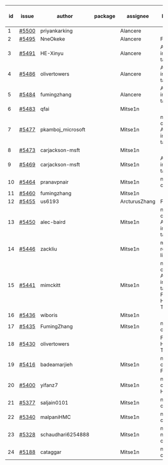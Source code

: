 | id | issue | author | package | assignee | bot advice | created date of issue | target release date | date from target |
| ------ | ------ | ------ | ------ | ------ | ------ | ------ | ------ | :-----: |
| 1 | [#5500](https://github.com/Azure/sdk-release-request/issues/5500) | priyankarking |  | Alancere |  | 09-13 | 09-27 |  |
| 2 | [#5495](https://github.com/Azure/sdk-release-request/issues/5495) | NneOkeke |  | Alancere | FirstBeta. | 09-13 | 09-27 |  |
| 3 | [#5491](https://github.com/Azure/sdk-release-request/issues/5491) | HE-Xinyu |  | Alancere | Attention to inconsistent tag. | 09-13 | 10-24 |  |
| 4 | [#5486](https://github.com/Azure/sdk-release-request/issues/5486) | olivertowers |  | Alancere | Attention to inconsistent tag. | 09-12 | 09-27 |  |
| 5 | [#5484](https://github.com/Azure/sdk-release-request/issues/5484) | fumingzhang |  | Alancere | Attention to inconsistent tag. | 09-12 | 09-26 |  |
| 6 | [#5483](https://github.com/Azure/sdk-release-request/issues/5483) | qfai |  | Mitse1n |  | 09-12 | 09-26 |  |
| 7 | [#5477](https://github.com/Azure/sdk-release-request/issues/5477) | pkamboj_microsoft |  | Mitse1n | new comment. Attention to inconsistent tag. | 09-10 | 09-26 |  |
| 8 | [#5473](https://github.com/Azure/sdk-release-request/issues/5473) | carjackson-msft |  | Mitse1n |  | 09-09 | 09-27 |  |
| 9 | [#5469](https://github.com/Azure/sdk-release-request/issues/5469) | carjackson-msft |  | Mitse1n | Attention to inconsistent tag. | 09-09 | 09-27 |  |
| 10 | [#5464](https://github.com/Azure/sdk-release-request/issues/5464) | pranavpnair |  | Mitse1n | new comment. | 09-06 | 09-27 |  |
| 11 | [#5460](https://github.com/Azure/sdk-release-request/issues/5460) | fumingzhang |  | Mitse1n |  | 09-02 | 09-26 |  |
| 12 | [#5455](https://github.com/Azure/sdk-release-request/issues/5455) | us6193 |  | ArcturusZhang | FirstGA. | 08-30 | 09-09 |  |
| 13 | [#5450](https://github.com/Azure/sdk-release-request/issues/5450) | alec-baird |  | Mitse1n | new comment. Attention to inconsistent tag. | 08-30 | 09-27 |  |
| 14 | [#5446](https://github.com/Azure/sdk-release-request/issues/5446) | zackliu |  | Mitse1n | multi readme link! | 08-26 | 09-26 |  |
| 15 | [#5441](https://github.com/Azure/sdk-release-request/issues/5441) | mimckitt |  | Mitse1n | new comment. Attention to inconsistent tag. FirstGA. HoldOn. TypeSpec. | 08-22 | 09-27 |  |
| 16 | [#5436](https://github.com/Azure/sdk-release-request/issues/5436) | wiboris |  | Mitse1n |  | 08-22 | 09-27 |  |
| 17 | [#5435](https://github.com/Azure/sdk-release-request/issues/5435) | FumingZhang |  | Mitse1n | new comment. | 08-22 | 09-26 |  |
| 18 | [#5430](https://github.com/Azure/sdk-release-request/issues/5430) | olivertowers |  |  | FirstGA. HoldOn. TypeSpec. | 08-19 | 09-27 |  |
| 19 | [#5416](https://github.com/Azure/sdk-release-request/issues/5416) | badeamarjieh |  | Mitse1n | new comment. FirstGA. | 08-12 | 09-26 |  |
| 20 | [#5400](https://github.com/Azure/sdk-release-request/issues/5400) | yifanz7 |  | Mitse1n | new comment. HoldOn. | 08-07 | 09-27 |  |
| 21 | [#5377](https://github.com/Azure/sdk-release-request/issues/5377) | saljain0101 |  | Mitse1n | new comment. | 07-26 | 09-26 |  |
| 22 | [#5340](https://github.com/Azure/sdk-release-request/issues/5340) | malpaniHMC |  | Mitse1n | new comment. | 07-18 | 08-23 |  |
| 23 | [#5328](https://github.com/Azure/sdk-release-request/issues/5328) | schaudhari6254888 |  | Mitse1n | new issue. new comment. | 07-10 | 08-23 |  |
| 24 | [#5188](https://github.com/Azure/sdk-release-request/issues/5188) | cataggar |  | Mitse1n | new comment. | 05-08 | 09-26 |  |
